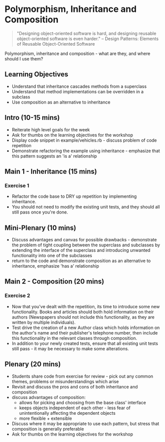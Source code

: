 # Polymorphism, Inheritance and Composition

> "Designing object-oriented software is hard, and designing reusable object-oriented software is even harder."
> – Design Patterns: Elements of Reusable Object-Oriented Software

Polymorphism, inheritance and composition - what are they, and where should I use them?

## Learning Objectives

- Understand that inheritance cascades methods from a superclass
- Understand that method implementations can be overridden in a subclass
- Use composition as an alternative to inheritance

## Intro (10-15 mins)
- Reiterate high level goals for the week
- Ask for thumbs on the learning objectives for the workshop
- Display code snippet in example/vehicles.rb - discuss problem of code repetition
- Demonstrate refactoring the example using inheritance - emphasize that this pattern suggests an 'is a' relationship

## Main 1 - Inheritance (15 mins)
### Exercise 1
- Refactor the code base to DRY up repetition by implementing inheritance.  
- You should not need to modify the existing unit tests, and they should all still pass once you're done.

## Mini-Plenary (10 mins)
- Discuss advantages and canvas for possible drawbacks - demonstrate the problem of tight coupling between the superclass and subclasses by extending the interface of the superclass and introducing unwanted functionality into one of the subclasses
- return to the code and demonstrate composition as an alternative to inheritance, emphasize 'has a' relationship

## Main 2 - Composition (20 mins)
### Exercise 2
- Now that you've dealt with the repetition, its time to introduce some new functionality.  Books and articles should both hold information on their authors (Newspapers should not include this functionality, as they are written by multiple individuals).
- Test drive the creation of a new Author class which holds information on the author's name and their publisher's telephone number, then include this functionality in the relevant classes through composition.
- In addition to your newly created tests, ensure that all existing unit tests still pass - it may be necessary to make some alterations.

## Plenary (20 mins)
- Students share code from exercise for review - pick out any common themes, problems or misunderstandings which arise
- Revisit and discuss the pros and cons of both inheritance and composition
- discuss advantages of composition:
  * allows for picking and choosing from the base class' interface
  * keeps objects independent of each other - less fear of unintentionally affecting the dependent objects
  * more flexible + extensible
- Discuss where it may be appropriate to use each pattern, but stress that composition is generally preferable
- Ask for thumbs on the learning objectives for the workshop
